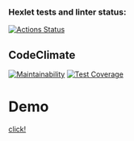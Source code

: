 ### Hexlet tests and linter status:
[![Actions Status](https://github.com/akulistus/frontend-project-11/actions/workflows/hexlet-check.yml/badge.svg)](https://github.com/akulistus/frontend-project-11/actions)

## CodeClimate
[![Maintainability](https://api.codeclimate.com/v1/badges/c08d47c6397cf084883f/maintainability)](https://codeclimate.com/github/akulistus/frontend-project-11/maintainability)
[![Test Coverage](https://api.codeclimate.com/v1/badges/c08d47c6397cf084883f/test_coverage)](https://codeclimate.com/github/akulistus/frontend-project-11/test_coverage)

# Demo
[click!](https://frontend-project-11-puce-ten.vercel.app/)